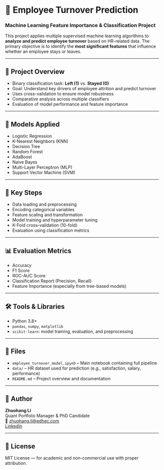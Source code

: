 # 👥 Employee Turnover Prediction  
### Machine Learning Feature Importance & Classification Project

This project applies multiple supervised machine learning algorithms to **analyze and predict employee turnover** based on HR-related data. The primary objective is to identify the **most significant features** that influence whether an employee stays or leaves.

---

## 🧠 Project Overview

- Binary classification task: **Left (1)** vs. **Stayed (0)**
- Goal: Understand key drivers of employee attrition and predict turnover
- Uses cross-validation to ensure model robustness
- Comparative analysis across multiple classifiers
- Evaluation of model performance and feature importance

---

## 🧪 Models Applied

- Logistic Regression
- K-Nearest Neighbors (KNN)
- Decision Tree
- Random Forest
- AdaBoost
- Naive Bayes
- Multi-Layer Perceptron (MLP)
- Support Vector Machine (SVM)

---

## 🧩 Key Steps

- Data loading and preprocessing
- Encoding categorical variables
- Feature scaling and transformation
- Model training and hyperparameter tuning
- K-Fold cross-validation (10-fold)
- Evaluation using classification metrics

---

## 📊 Evaluation Metrics

- Accuracy
- F1 Score
- ROC-AUC Score
- Classification Report (Precision, Recall)
- Feature Importance (especially from tree-based models)

---

## 🛠️ Tools & Libraries

- Python 3.8+
- `pandas`, `numpy`, `matplotlib`
- `scikit-learn`: model training, evaluation, and preprocessing

---

## 📁 Files

- `employee_turnover_model.ipynb` – Main notebook containing full pipeline
- `data/` – HR dataset used for prediction (e.g., satisfaction, salary, performance)
- `README.md` – Project overview and documentation

---

## 👤 Author

**Zhuohang Li**  
Quant Portfolio Manager & PhD Candidate  
📧 zhuohang.li@edhec.com  
[LinkedIn](https://www.linkedin.com/in/goethe-uni-zhuohang-li/?locale=en_US)

---

## 📄 License

MIT License — for academic and non-commercial use with proper attribution.

